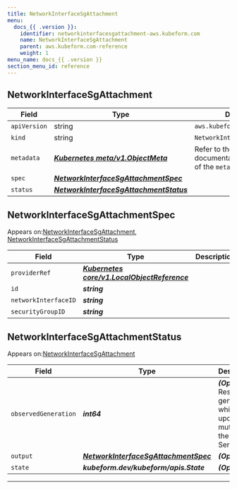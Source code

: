 ```yaml
---
title: NetworkInterfaceSgAttachment
menu:
  docs_{{ .version }}:
    identifier: networkinterfacesgattachment-aws.kubeform.com
    name: NetworkInterfaceSgAttachment
    parent: aws.kubeform.com-reference
    weight: 1
menu_name: docs_{{ .version }}
section_menu_id: reference
---
```


## NetworkInterfaceSgAttachment
| Field | Type | Description |
| ------ | ----- | ----------- |
| `apiVersion` | string | `aws.kubeform.com/v1alpha1` |
|    `kind` | string | `NetworkInterfaceSgAttachment` |
| `metadata` | ***[Kubernetes meta/v1.ObjectMeta](https://kubernetes.io/docs/reference/generated/kubernetes-api/v1.13/#objectmeta-v1-meta)***|Refer to the Kubernetes API documentation for the fields of the `metadata` field.|
| `spec` | ***[NetworkInterfaceSgAttachmentSpec](#NetworkInterfaceSgAttachmentSpec)***||
| `status` | ***[NetworkInterfaceSgAttachmentStatus](#NetworkInterfaceSgAttachmentStatus)***||
## NetworkInterfaceSgAttachmentSpec

Appears on:[NetworkInterfaceSgAttachment](#NetworkInterfaceSgAttachment), [NetworkInterfaceSgAttachmentStatus](#NetworkInterfaceSgAttachmentStatus)

| Field | Type | Description |
| ------ | ----- | ----------- |
| `providerRef` | ***[Kubernetes core/v1.LocalObjectReference](https://kubernetes.io/docs/reference/generated/kubernetes-api/v1.13/#localobjectreference-v1-core)***||
| `id` | ***string***||
| `networkInterfaceID` | ***string***||
| `securityGroupID` | ***string***||
## NetworkInterfaceSgAttachmentStatus

Appears on:[NetworkInterfaceSgAttachment](#NetworkInterfaceSgAttachment)

| Field | Type | Description |
| ------ | ----- | ----------- |
| `observedGeneration` | ***int64***| ***(Optional)*** Resource generation, which is updated on mutation by the API Server.|
| `output` | ***[NetworkInterfaceSgAttachmentSpec](#NetworkInterfaceSgAttachmentSpec)***| ***(Optional)*** |
| `state` | ***kubeform.dev/kubeform/apis.State***| ***(Optional)*** |
---
